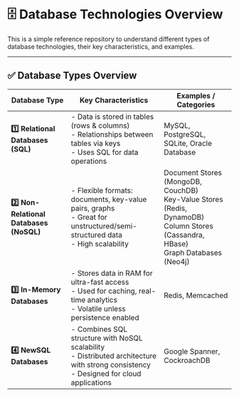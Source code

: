 # 🗄️ Database Technologies Overview

This is a simple reference repository to understand different types of database technologies, their key characteristics, and examples.

---

## ✅ Database Types Overview

| **Database Type** | **Key Characteristics** | **Examples / Categories** |
|-------------------|--------------------------|----------------------------|
| **1️⃣ Relational Databases (SQL)** | - Data is stored in tables (rows & columns)<br>- Relationships between tables via keys<br>- Uses SQL for data operations | MySQL, PostgreSQL, SQLite, Oracle Database |
| **2️⃣ Non-Relational Databases (NoSQL)** | - Flexible formats: documents, key-value pairs, graphs<br>- Great for unstructured/semi-structured data<br>- High scalability | Document Stores (MongoDB, CouchDB)<br>Key-Value Stores (Redis, DynamoDB)<br>Column Stores (Cassandra, HBase)<br>Graph Databases (Neo4j) |
| **3️⃣ In-Memory Databases** | - Stores data in RAM for ultra-fast access<br>- Used for caching, real-time analytics<br>- Volatile unless persistence enabled | Redis, Memcached |
| **4️⃣ NewSQL Databases** | - Combines SQL structure with NoSQL scalability<br>- Distributed architecture with strong consistency<br>- Designed for cloud applications | Google Spanner, CockroachDB |
